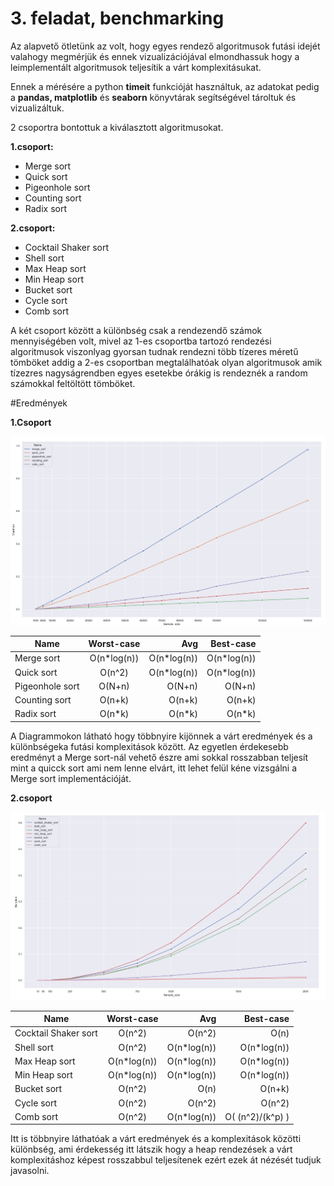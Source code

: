 # 3. feladat, benchmarking

Az alapvető ötletünk az volt, hogy egyes rendező algoritmusok futási idejét valahogy megmérjük és ennek vizualizációjával
elmondhassuk hogy a leimplementált algoritmusok teljesítik a várt komplexitásukat.

Ennek a mérésére a python **timeit** funkcióját használtuk, az adatokat pedig a **pandas, matplotlib** és **seaborn** 
könyvtárak segítségével tároltuk és vizualizáltuk.

2 csoportra bontottuk a kiválasztott algoritmusokat.

**1.csoport:**
- Merge sort
- Quick sort
- Pigeonhole sort
- Counting sort
- Radix sort

**2.csoport:**
- Cocktail Shaker sort
- Shell sort
- Max Heap sort
- Min Heap sort
- Bucket sort
- Cycle sort
- Comb sort

A két csoport között a különbség csak a rendezendő számok mennyiségében volt, mivel az 1-es csoportba tartozó
rendezési algoritmusok viszonlyag gyorsan tudnak rendezni több tízeres méretű tömböket addig a 2-es csoportban megtalálhatóak
olyan algoritmusok amik tízezres nagyságrendben egyes esetekbe órákig is rendeznék a random számokkal feltöltött tömböket. 

#Eredmények

**1.Csoport**  

![img.png](img.png)

| Name       | Worst-case           | Avg  | Best-case|
| ------------- |:-------------:| -----:|-----:|
| Merge sort    | O(n*log(n))| O(n*log(n))|O(n*log(n))    |
| Quick sort     | O(n^2)      |   O(n*log(n))  |O(n*log(n))   |
| Pigeonhole sort | O(N+n)     |    O(N+n) |O(N+n)  |
| Counting sort |    O(n+k)   |    O(n+k) |O(n+k) |
| Radix sort | O(n*k)     |    O(n*k)  |   O(n*k)       |

A Diagrammokon látható hogy többnyire kijönnek a várt eredmények és a különbségeka  futási komplexitások között.
Az egyetlen érdekesebb eredményt a Merge sort-nál vehető észre ami sokkal rosszabban teljesít mint a quicck sort ami nem
lenne elvárt, itt lehet felül kéne vizsgálni a Merge sort implementációját.

**2.csoport**

![img_1.png](img_1.png)

| Name       | Worst-case           | Avg  | Best-case|
| ------------- |:-------------:| -----:|-----:|
| Cocktail Shaker sort    | O(n^2)| O(n^2)|O(n)    |
| Shell sort    | O(n^2)      |   O(n*log(n))  |O(n*log(n))   |
| Max Heap sort | O(n*log(n)) |   O(n*log(n)) |O(n*log(n))  |
| Min Heap sort |  O(n*log(n))|   O(n*log(n)) |O(n*log(n)) |
| Bucket sort | O(n^2)      |    O(n)  |   O(n+k)       |
| Cycle sort |   O(n^2)   |    O(n^2) |O(n^2) |
| Comb sort | O(n^2)     |    O(n*log(n))  |   O( (n^2)/(k^p) )  |

Itt is többnyire láthatóak a várt eredmények és a komplexitások közötti különbség, ami érdekesség itt látszik hogy a heap rendezések
a várt komplexitáshoz képest rosszabbul teljesítenek ezért ezek át nézését tudjuk javasolni.